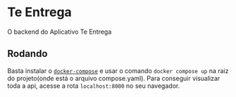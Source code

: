 # Te Entrega
O backend do Aplicativo Te Entrega

## Rodando
Basta instalar o [`docker-compose`](https://docs.docker.com/compose/install/) e usar o comando `docker compose up` na raiz do projeto(onde está o arquivo compose.yaml).
Para conseguir visualizar toda a api, acesse a rota `localhost:8000` no seu navegador.
